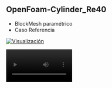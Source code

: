 ## OpenFoam-Cylinder_Re40

- BlockMesh paramétrico
- Caso Referencia

[![Visualización]()](https://youtu.be/VA8E2BEMRDQ)

<video src='Re_30_ink.mp4' width=180/>



